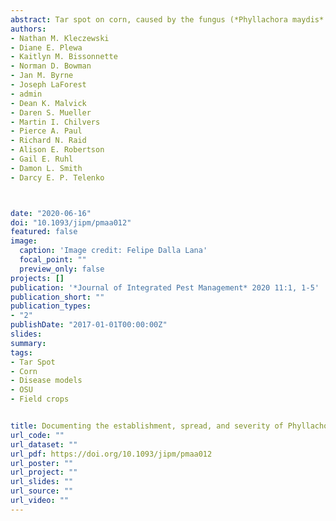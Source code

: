 ```yaml
---
abstract: Tar spot on corn, caused by the fungus (*Phyllachora maydis* Maubl. [Phyllachorales - Phyllachoraceae]), is an emerging disease in the United States. In 2018 and 2019, significant but localized epidemics of tar spot occurred across the major corn producing region of the Midwest. After being first detected in 2015, tar spot was detected in 135 and 139 counties where the disease was not previously detected in 2018 and 2019, respectively, and is now established across 310 counties across the United Sates. Foliage with signs (stromata) of *P. maydis* and symptoms of tar spot were collected from 128 fields in 2018 and 191 fields in 2019, across seven states. Samples were assessed for severity of fungal stromata (percent leaf area covered with stromata) on foliage and the incidence of fisheye lesions (proportion of lesions with fisheye symptoms) associated with fungal stromata. Stromatal severity on samples in 2018 ranged from 0.5 to 67% and incidence of fisheye lesions ranged from 0 to 12%, whereas in 2019, stromatal severity ranged from 0.1 to 35% and incidence of fisheye lesions ranged from 0 to 80%, with 95% of samples presenting less than 6% incidence of fisheye lesions. Tar spot has spread substantially from where it was first reported in the United States. Collaborative efforts to monitor the spread and educate clientele on management are essential as this disease spreads into new areas
authors:
- Nathan M. Kleczewski
- Diane E. Plewa
- Kaitlyn M. Bissonnette
- Norman D. Bowman
- Jan M. Byrne
- Joseph LaForest
- admin
- Dean K. Malvick
- Daren S. Mueller
- Martin I. Chilvers
- Pierce A. Paul
- Richard N. Raid
- Alison E. Robertson
- Gail E. Ruhl
- Damon L. Smith
- Darcy E. P. Telenko



date: "2020-06-16"
doi: "10.1093/jipm/pmaa012"
featured: false
image:
  caption: 'Image credit: Felipe Dalla Lana'
  focal_point: ""
  preview_only: false
projects: []
publication: '*Journal of Integrated Pest Management* 2020 11:1, 1-5'
publication_short: ""
publication_types:
- "2"
publishDate: "2017-01-01T00:00:00Z"
slides: 
summary:
tags:
- Tar Spot
- Corn
- Disease models
- OSU
- Field crops


title: Documenting the establishment, spread, and severity of Phyllachora maydis on corn, in the United States
url_code: ""
url_dataset: ""
url_pdf: https://doi.org/10.1093/jipm/pmaa012
url_poster: ""
url_project: ""
url_slides: ""
url_source: ""
url_video: ""
---
```



